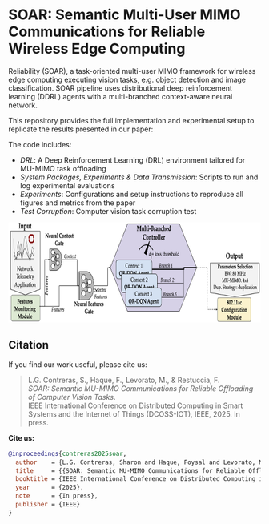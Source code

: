 # SOAR: Semantic Multi-User MIMO Communications for Reliable Wireless Edge Computing 

Reliability (SOAR), a task-oriented multi-user MIMO framework for wireless edge computing executing vision tasks, e.g. object detection and image classification. SOAR pipeline uses distributional deep reinforcement learning (DDRL) agents with a multi-branched context-aware neural network.

This repository provides the full implementation and experimental setup to replicate the results presented in our paper:

The code includes:
- *DRL*: A Deep Reinforcement Learning (DRL) environment tailored for MU-MIMO task offloading
- *System Packages, Experiments & Data Transmission*: Scripts to run and log experimental evaluations
- *Experiments*: Configurations and setup instructions to reproduce all figures and metrics from the paper
- *Test Corruption*: Computer vision task corruption test

<p align="center">
<img src="Images/SOAR_pipeline_v2.png"
     alt="Markdown Monster icon" width="750" height="200"
     style="float: center;" />
</p>

## Citation

If you find our work useful, please cite us:

> L.G. Contreras, S., Haque, F., Levorato, M., & Restuccia, F.  
> *SOAR: Semantic MU-MIMO Communications for Reliable Offloading of Computer Vision Tasks*.  
> IEEE International Conference on Distributed Computing in Smart Systems and the Internet of Things (DCOSS-IOT), IEEE, 2025. In press.

**Cite us:**

```bibtex
@inproceedings{contreras2025soar,
  author    = {L.G. Contreras, Sharon and Haque, Foysal and Levorato, Marco and Restuccia, Francesco},
  title     = {{SOAR: Semantic MU-MIMO Communications for Reliable Offloading of Computer Vision Tasks}},
  booktitle = {IEEE International Conference on Distributed Computing in Smart Systems and the Internet of Things (DCOSS-IOT)},
  year      = {2025},
  note      = {In press},
  publisher = {IEEE}
}


